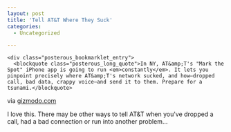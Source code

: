 ```yaml
---
layout: post
title: 'Tell AT&T Where They Suck'
categories:
  - Uncategorized

---
```



    <div class="posterous_bookmarklet_entry">
      <blockquote class="posterous_long_quote">In NY, AT&amp;T's "Mark the Spot" iPhone app is going to run <em>constantly</em>. It lets you pinpoint precisely where AT&amp;T's network sucked, and how—dropped call, bad data, crappy voice—and send it to them. Prepare for a tsunami.</blockquote>

<div class="posterous_quote_citation">via <a href="http://gizmodo.com/5420524/mark-the-spot-iphone-app-tells-att-where-they-suck">gizmodo.com</a></div>
    <p>I love this. There may be other ways to tell AT&amp;T when you've dropped a call, had a bad connection or run into another problem...</p></div>
  
